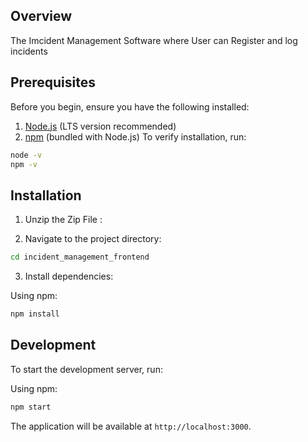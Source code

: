 ## Overview
The Imcident Management Software where User can Register and log incidents

## Prerequisites

Before you begin, ensure you have the following installed:

1. [Node.js](https://nodejs.org/) (LTS version recommended)
2. [npm](https://www.npmjs.com/) (bundled with Node.js)
To verify installation, run:

```bash
node -v
npm -v
```

## Installation

1. Unzip the Zip File :


2. Navigate to the project directory:

```bash
cd incident_management_frontend
```

3. Install dependencies:

Using npm:
```bash
npm install
```

## Development

To start the development server, run:

Using npm:
```bash
npm start
```

The application will be available at `http://localhost:3000`.